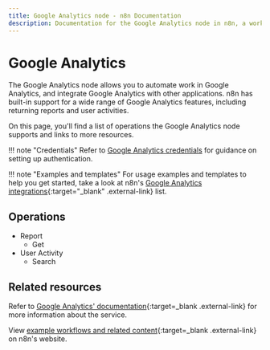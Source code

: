 ```yaml
---
title: Google Analytics node - n8n Documentation
description: Documentation for the Google Analytics node in n8n, a workflow automation platform. Includes details of operations and configuration, and links to examples and credentials information.
---
```


# Google Analytics

The Google Analytics node allows you to automate work in Google Analytics, and integrate Google Analytics with other applications. n8n has built-in support for a wide range of Google Analytics features, including returning reports and user activities.


On this page, you'll find a list of operations the Google Analytics node supports and links to more resources.

!!! note "Credentials"
    Refer to [Google Analytics credentials](/integrations/builtin/credentials/google/) for guidance on setting up authentication. 

!!! note "Examples and templates"
    For usage examples and templates to help you get started, take a look at n8n's [Google Analytics integrations](https://n8n.io/integrations/google-analytics/){:target="_blank" .external-link} list.


## Operations

* Report
    * Get
* User Activity
    * Search

## Related resources

Refer to [Google Analytics' documentation](https://developers.google.com/analytics){:target=_blank .external-link} for more information about the service.

View [example workflows and related content](https://n8n.io/integrations/google-analytics/){:target=_blank .external-link} on n8n's website.

